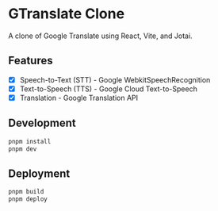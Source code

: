 # GTranslate Clone

A clone of Google Translate using React, Vite, and Jotai.

## Features

- [x] Speech-to-Text (STT) - Google WebkitSpeechRecognition
- [x] Text-to-Speech (TTS) - Google Cloud Text-to-Speech
- [x] Translation - Google Translation API

## Development

```bash
pnpm install
pnpm dev
```

## Deployment

```bash
pnpm build
pnpm deploy
```

